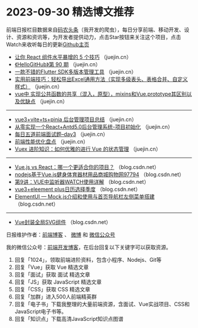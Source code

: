 # 2023-09-30 精选博文推荐

前端日报栏目数据来自[码农头条](http://toutiao.qdkfweb.cn/)（我开发的爬虫），每日分享前端、移动开发、设计、资源和资讯等，为开发者提供动力，点击Star按钮来关注这个项目，点击Watch来收听每日的更新[Github主页](https://github.com/kujian/frontendDaily)
* [让你 React 组件水平暴增的 5 个技巧](https://juejin.cn/post/7252589598151458877) （juejin.cn）
* [《HelloGitHub》第 90 期](https://juejin.cn/post/7283341619558531131) （juejin.cn）
* [一款不错的Flutter SDK多版本管理工具](https://juejin.cn/post/7282687884203786299) （juejin.cn）
* [实用前端技巧：轻松导出Excel通用方法（实现多级表头、表格合并、自定义样式）](https://juejin.cn/post/7282950051319595066) （juejin.cn）
* [vue中 实现公共函数的共享（混入，原型），mixins和Vue.prototype其区别以及优缺点](https://juejin.cn/post/7283311024979165241) （juejin.cn）

***
* [vue3+vite+ts+pinia 后台管理项目总结](https://juejin.cn/post/7283311024978427961) （juejin.cn）
* [从零实现一个React+Antd5.0后台管理系统-项目初始化](https://juejin.cn/post/7283642910302044212) （juejin.cn）
* [每日五道前端面试题&#8211;day3](https://juejin.cn/post/7283313180730343443) （juejin.cn）
* [前端性能优化盘点](https://juejin.cn/post/7283692887572480035) （juejin.cn）
* [Vuex 进阶知识：如何优雅的进行 Vue 的状态管理](https://juejin.cn/post/7283314026342350859) （juejin.cn）

***
* [Vue.js vs React：哪一个更适合你的项目？](https://blog.csdn.net/qq_44866828/article/details/133413981) （blog.csdn.net）
* [nodejs基于Vue.js健身体育器材用品商城购物网97794](https://blog.csdn.net/QQ_402205496/article/details/133256132) （blog.csdn.net）
* [第9讲：VUE中监听器WATCH使用详解](https://blog.csdn.net/software7503/article/details/133376763) （blog.csdn.net）
* [vue3+eleement plus日历选择季度](https://blog.csdn.net/quhongqiang/article/details/133297836) （blog.csdn.net）
* [ElementUI &#8212; Mock.js介绍和使用与首页导航栏左侧菜单搭建](https://blog.csdn.net/Ying_hao_kun/article/details/133298234) （blog.csdn.net）

***
* [Vue封装全局SVG组件](https://blog.csdn.net/m0_71469120/article/details/133408792) （blog.csdn.net）

日报维护作者：[前端博客](https://qdkfweb.cn/) 、 [微博](http://weibo.com/kujian) 和 [微信公众号](https://open.weixin.qq.com/qr/code?username=caibaojian_com)

我的微信公众号：[前端开发博客](https://open.weixin.qq.com/qr/code?username=caibaojian_com)，在后台回复以下关键字可以获取资源。

1. 回复「1024」，领取前端进阶资料，包含小程序、Nodejs、Git等
2. 回复「Vue」获取 Vue 精选文章
3. 回复「面试」获取 面试 精选文章
4. 回复「JS」获取 JavaScript 精选文章
5. 回复「CSS」获取 CSS 精选文章
6. 回复「加群」进入500人前端精英群
7. 回复「电子书」下载我整理的大量前端资源，含面试、Vue实战项目、CSS和JavaScript电子书等。
8. 回复「知识点」下载高清JavaScript知识点图谱